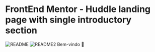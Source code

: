 # FrontEnd Mentor - Huddle landing page with single introductory section
![README](https://github.com/israelkg/quest-html-css/assets/159387743/01bbb48f-dc54-420e-ab42-af24634907d9)
![README2](https://github.com/israelkg/quest-html-css/assets/159387743/66166aeb-281b-44f2-9eb5-cc6e50688001)
Bem-vindo 👋
